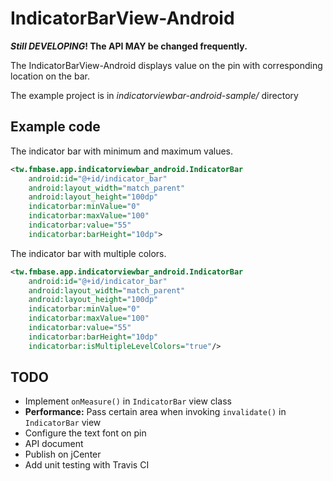 # IndicatorBarView-Android

**_Still DEVELOPING_! The API MAY be changed frequently.**

The IndicatorBarView-Android displays value on the pin with corresponding location on the bar.

The example project is in _indicatorviewbar-android-sample/_ directory

## Example code

The indicator bar with minimum and maximum values.

```xml
<tw.fmbase.app.indicatorviewbar_android.IndicatorBar
    android:id="@+id/indicator_bar"
    android:layout_width="match_parent"
    android:layout_height="100dp"
    indicatorbar:minValue="0"
    indicatorbar:maxValue="100"
    indicatorbar:value="55"
    indicatorbar:barHeight="10dp">
```

The indicator bar with multiple colors.

```xml
<tw.fmbase.app.indicatorviewbar_android.IndicatorBar
    android:id="@+id/indicator_bar"
    android:layout_width="match_parent"
    android:layout_height="100dp"
    indicatorbar:minValue="0"
    indicatorbar:maxValue="100"
    indicatorbar:value="55"
    indicatorbar:barHeight="10dp"
    indicatorbar:isMultipleLevelColors="true"/>
```

## TODO

* Implement `onMeasure()` in `IndicatorBar` view class
* **Performance:** Pass certain area when invoking `invalidate()` in `IndicatorBar` view
* Configure the text font on pin
* API document
* Publish on jCenter
* Add unit testing with Travis CI

